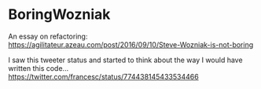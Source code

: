 # BoringWozniak
An essay on refactoring: https://agilitateur.azeau.com/post/2016/09/10/Steve-Wozniak-is-not-boring

I saw this tweeter status and started to think about the way I would have written this code...
https://twitter.com/francesc/status/774438145433534466
